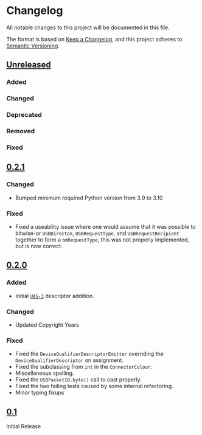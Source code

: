 # Changelog

All notable changes to this project will be documented in this file.

The format is based on [Keep a Changelog](https://keepachangelog.com/en/1.0.0/),
and this project adheres to [Semantic Versioning](https://semver.org/spec/v2.0.0.html).

<!--
Unreleased template stuff

## [Unreleased]
### Added
### Changed
### Deprecated
### Removed
### Fixed
### Security
-->

## [Unreleased]
### Added
### Changed
### Deprecated
### Removed
### Fixed


## [0.2.1]

### Changed

- Bumped minimum required Python version from 3.9 to 3.10

### Fixed

- Fixed a useability issue where one would assume that it was possible to bitwise-or `USBDirecton`, `USBRequestType`, and `USBRequestRecipient` together to form a `bmRequestType`, this was not properly implemented, but is now correct.

## [0.2.0]

### Added

- Initial [`UAS-3`](https://standards.incits.org/apps/group_public/project/details.php?project_id=2737) descriptor addition.

### Changed

- Updated Copyright Years

### Fixed

- Fixed the `DeviceQualifierDescriptorEmitter` overriding the `DeviceQualifierDescriptor` on assignment.
- Fixed the subclassing from `int` in the `ConnectorColour`.
- Miscellaneous spelling.
- Fixed the `USBPacketID.byte()` call to cast properly.
- Fixed the two failing tests caused by some internal refactoring.
- Minor typing fixups

## [0.1]

Initial Release

[Unreleased]: https://github.com/shrine-maiden-heavy-industries/usb-construct/compare/v0.2.1...main
[0.2.1]: https://github.com/shrine-maiden-heavy-industries/usb-construct/compare/v0.2.0...v0.2.1
[0.2.0]: https://github.com/shrine-maiden-heavy-industries/usb-construct/compare/v0.1...v0.2.0
[0.1]: https://github.com/shrine-maiden-heavy-industries/usb-construct/compare/v0.1...main
